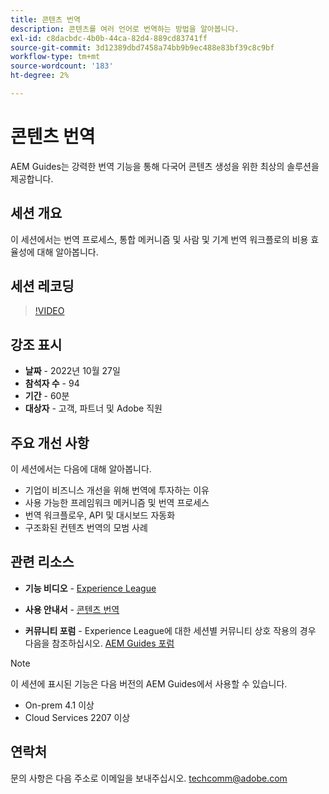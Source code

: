 ```yaml
---
title: 콘텐츠 번역
description: 콘텐츠를 여러 언어로 번역하는 방법을 알아봅니다.
exl-id: c8dacbdc-4b0b-44ca-82d4-889cd83741ff
source-git-commit: 3d12389dbd7458a74bb9b9ec488e83bf39c8c9bf
workflow-type: tm+mt
source-wordcount: '183'
ht-degree: 2%

---
```


# 콘텐츠 번역

AEM Guides는 강력한 번역 기능을 통해 다국어 콘텐츠 생성을 위한 최상의 솔루션을 제공합니다.

## 세션 개요

이 세션에서는 번역 프로세스, 통합 메커니즘 및 사람 및 기계 번역 워크플로의 비용 효율성에 대해 알아봅니다.

## 세션 레코딩

>[!VIDEO](https://video.tv.adobe.com/v/3414140/translation-aem-guides?quality=12&learn=on)

## 강조 표시

- **날짜** - 2022년 10월 27일
- **참석자 수** - 94
- **기간** - 60분
- **대상자** - 고객, 파트너 및 Adobe 직원

## 주요 개선 사항

이 세션에서는 다음에 대해 알아봅니다.
- 기업이 비즈니스 개선을 위해 번역에 투자하는 이유
- 사용 가능한 프레임워크 메커니즘 및 번역 프로세스
- 번역 워크플로우, API 및 대시보드 자동화
- 구조화된 컨텐츠 번역의 모범 사례

## 관련 리소스

- **기능 비디오** -  [Experience League](https://experienceleague.adobe.com/docs/experience-manager-guides-learn/videos/advanced-user-guide/overview.html?lang=en)

- **사용 안내서** - [콘텐츠 번역](https://help.adobe.com/en_US/xml-documentation-for-adobe-experience-manager/index.html#t=DXML-master-map%2Ftranslation.html)

- **커뮤니티 포럼** - Experience League에 대한 세션별 커뮤니티 상호 작용의 경우 다음을 참조하십시오. [AEM Guides 포럼](https://experienceleaguecommunities.adobe.com/t5/experience-manager-guides/bd-p/xml-documentation-discussions)

>[!NOTE]
>
> 이 세션에 표시된 기능은 다음 버전의 AEM Guides에서 사용할 수 있습니다.
> - On-prem 4.1 이상
> - Cloud Services 2207 이상


## 연락처

문의 사항은 다음 주소로 이메일을 보내주십시오. <techcomm@adobe.com>
